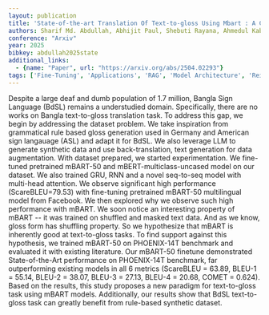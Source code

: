 ```yaml
---
layout: publication
title: 'State-of-the-art Translation Of Text-to-gloss Using Mbart : A Case Study Of Bangla'
authors: Sharif Md. Abdullah, Abhijit Paul, Shebuti Rayana, Ahmedul Kabir, Zarif Masud
conference: "Arxiv"
year: 2025
bibkey: abdullah2025state
additional_links:
  - {name: "Paper", url: "https://arxiv.org/abs/2504.02293"}
tags: ['Fine-Tuning', 'Applications', 'RAG', 'Model Architecture', 'Reinforcement Learning', 'Language Modeling', 'Training Techniques', 'Attention Mechanism', 'Pretraining Methods', 'BERT']
---
```

Despite a large deaf and dumb population of 1.7 million, Bangla Sign Language
(BdSL) remains a understudied domain. Specifically, there are no works on
Bangla text-to-gloss translation task. To address this gap, we begin by
addressing the dataset problem. We take inspiration from grammatical rule based
gloss generation used in Germany and American sign langauage (ASL) and adapt it
for BdSL. We also leverage LLM to generate synthetic data and use
back-translation, text generation for data augmentation. With dataset prepared,
we started experimentation. We fine-tuned pretrained mBART-50 and
mBERT-multiclass-uncased model on our dataset. We also trained GRU, RNN and a
novel seq-to-seq model with multi-head attention. We observe significant high
performance (ScareBLEU=79.53) with fine-tuning pretrained mBART-50 multilingual
model from Facebook. We then explored why we observe such high performance with
mBART. We soon notice an interesting property of mBART -- it was trained on
shuffled and masked text data. And as we know, gloss form has shuffling
property. So we hypothesize that mBART is inherently good at text-to-gloss
tasks. To find support against this hypothesis, we trained mBART-50 on
PHOENIX-14T benchmark and evaluated it with existing literature. Our mBART-50
finetune demonstrated State-of-the-Art performance on PHOENIX-14T benchmark,
far outperforming existing models in all 6 metrics (ScareBLEU = 63.89, BLEU-1 =
55.14, BLEU-2 = 38.07, BLEU-3 = 27.13, BLEU-4 = 20.68, COMET = 0.624). Based on
the results, this study proposes a new paradigm for text-to-gloss task using
mBART models. Additionally, our results show that BdSL text-to-gloss task can
greatly benefit from rule-based synthetic dataset.
